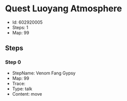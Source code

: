 # Quest Luoyang Atmosphere

- Id: 602920005
- Steps: 1
- Map: 99

## Steps

### Step 0
- StepName:  Venom Fang Gypsy
- Map:  99
- Trace:  
- Type:  talk
- Content:  move


